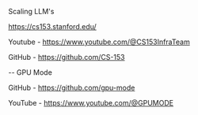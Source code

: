 Scaling LLM's

https://cs153.stanford.edu/

Youtube - https://www.youtube.com/@CS153InfraTeam

GitHub - https://github.com/CS-153

-- GPU Mode

GitHub - https://github.com/gpu-mode

YouTube - https://www.youtube.com/@GPUMODE


